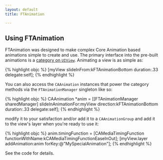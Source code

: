 ```yaml
---
layout: default
title: FTAnimation

---
```


Using FTAnimation
-----------------

FTAnimation was designed to make complex Core Animation based animations simple to create and use. The primary interface into the pre-built animations is a [category on `UIView`](/docs/uiview-ftanimation/). Animating a view is as simple as:

{% highlight objc %}
[myView slideInFrom:kFTAnimationBottom duration:.33 delegate:self];
{% endhighlight %}

You can also access the `CAAnimation` instances that power the category methods via the `FTAnimationManager` singleton like so:

{% highlight objc %}
CAAnimation *anim = [[FTAnimationManager sharedManager] slideInAnimationFor:myView 
                                                                  direction:kFTAnimationBottom
                                                                   duration:.33
                                                                   delegate:self];
{% endhighlight %}
                                                            
modify it to your satisfaction and/or add it to a `CAAnimationGroup` and add it to the view's layer when you're ready to use it:

{% highlight objc %}
anim.timingFunction = [CAMediaTimingFunction functionWithName:kCAMediaTimingFunctionEaseInOut];
[myView.layer addAnimation:anim forKey:@"MySpecialAnimation"];
{% endhighlight %}
    
See the code for details.
